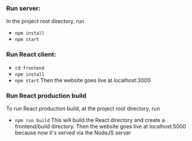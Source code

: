 ### Run server: 
In the project root directory, run
- `npm install`
- `npm start`

### Run React client: 
- `cd frontend`
- `npm install`
- `npm start`
Then the website goes live at localhost:3000

### Run React production build
To run React production build, at the project root directory, run
- `npm run build`
This will build the React directory and create a frontend/build directory. Then the website goes live at localhost:5000 because now it's served via the NodeJS server